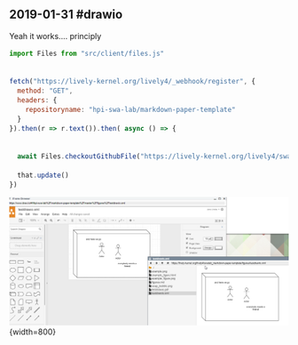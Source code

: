 ## 2019-01-31 #drawio

Yeah it works.... principly

```javascript
import Files from "src/client/files.js"


fetch("https://lively-kernel.org/lively4/_webhook/register", {
  method: "GET",
  headers: {
    repositoryname: "hpi-swa-lab/markdown-paper-template"
  }
}).then(r => r.text()).then( async () => {
  

  await Files.checkoutGithubFile("https://lively-kernel.org/lively4/swalab_markdown-paper-template/figures/testdrawio.xml")  
  
  that.update()
})
```

![](drawio-github-lively.png){width=800}
